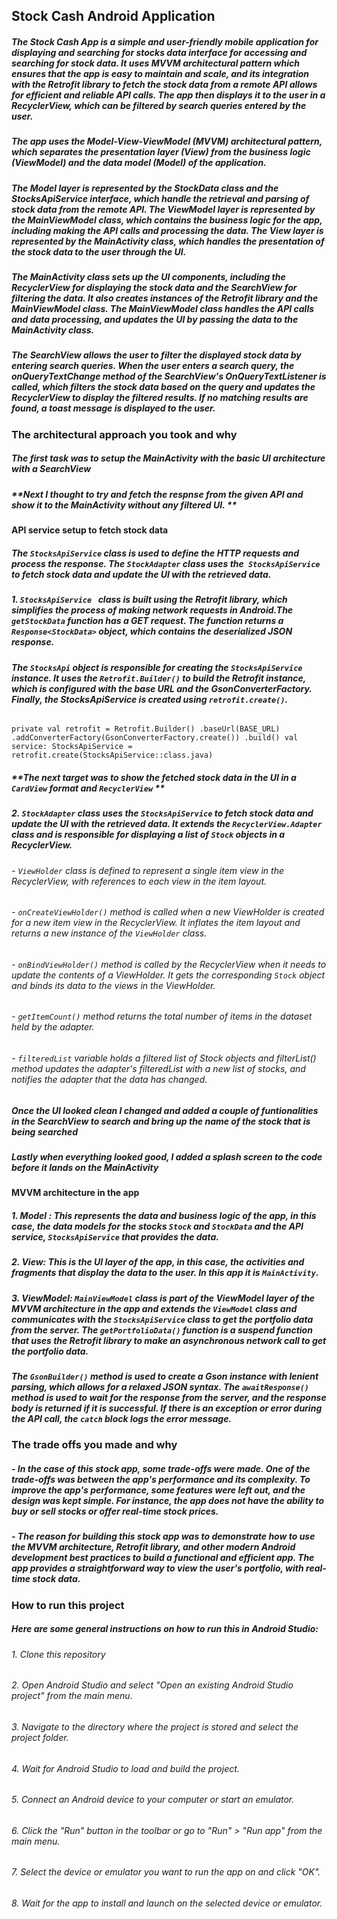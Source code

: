## Stock Cash Android Application
##### The Stock Cash App is a simple and user-friendly mobile application for displaying and searching for stocks data interface for accessing and searching for stock data. It uses MVVM architectural pattern which ensures that the app is easy to maintain and scale, and its integration with the Retrofit library to fetch the stock data from a remote API allows for efficient and reliable API calls. The app then displays it to the user in a RecyclerView, which can be filtered by search queries entered by the user.

##### The app uses the Model-View-ViewModel (MVVM) architectural pattern, which separates the presentation layer (View) from the business logic (ViewModel) and the data model (Model) of the application.

##### The Model layer is represented by the StockData class and the StocksApiService interface, which handle the retrieval and parsing of stock data from the remote API. The ViewModel layer is represented by the MainViewModel class, which contains the business logic for the app, including making the API calls and processing the data. The View layer is represented by the MainActivity class, which handles the presentation of the stock data to the user through the UI.

##### The MainActivity class sets up the UI components, including the RecyclerView for displaying the stock data and the SearchView for filtering the data. It also creates instances of the Retrofit library and the MainViewModel class. The MainViewModel class handles the API calls and data processing, and updates the UI by passing the data to the MainActivity class.

##### The SearchView allows the user to filter the displayed stock data by entering search queries. When the user enters a search query, the onQueryTextChange method of the SearchView's OnQueryTextListener is called, which filters the stock data based on the query and updates the RecyclerView to display the filtered results. If no matching results are found, a toast message is displayed to the user.
### The architectural approach you took and why
##### **The first task was to setup the MainActivity with the basic UI architecture with a SearchView**
##### **Next I thought to try and fetch the respnse from the given API and show it to the MainActivity without any filtered UI. **

#### API service setup to fetch stock data
#####  The `StocksApiService` class is used to define the HTTP requests and process the response. The `StockAdapter` class uses the` StocksApiService` to fetch stock data and update the UI with the retrieved data.
##### 1. `StocksApiService `  class is built using the Retrofit library, which simplifies the process of making network requests in Android.The `getStockData` function has a GET request. The function returns a `Response<StockData>` object, which contains the deserialized JSON response.
##### The `StocksApi` object is responsible for creating the `StocksApiService` instance. It uses the `Retrofit.Builder()` to build the Retrofit instance, which is configured with the base URL and the GsonConverterFactory. Finally, the StocksApiService is created using `retrofit.create()`.
###### 
`private val retrofit = Retrofit.Builder()
.baseUrl(BASE_URL)
.addConverterFactory(GsonConverterFactory.create())
.build()
val service: StocksApiService = retrofit.create(StocksApiService::class.java)`

##### **The next target was to show the fetched stock data in the UI in a `CardView` format and `RecyclerView` **
##### 2. `StockAdapter` class uses the `StocksApiService` to fetch stock data and update the UI with the retrieved data. It extends the `RecyclerView.Adapter` class and is responsible for displaying a list of `Stock` objects in a RecyclerView.
###### - `ViewHolder` class is defined to represent a single item view in the RecyclerView, with references to each view in the item layout.
###### - `onCreateViewHolder()` method is called when a new ViewHolder is created for a new item view in the RecyclerView. It inflates the item layout and returns a new instance of the `ViewHolder` class.
###### - `onBindViewHolder()` method is called by the RecyclerView when it needs to update the contents of a ViewHolder. It gets the corresponding `Stock` object and binds its data to the views in the ViewHolder.

###### - `getItemCount()` method returns the total number of items in the dataset held by the adapter.

###### - `filteredList` variable holds a filtered list of Stock objects and filterList() method updates the adapter's filteredList with a new list of stocks, and notifies the adapter that the data has changed.

##### **Once the UI looked clean I changed and added a couple of funtionalities in the SearchView to search and bring up the name of the stock that is being searched**

##### **Lastly when everything looked good, I added a splash screen to the code before it lands on the MainActivity**

#### MVVM architecture in the app
##### 1. Model : This represents the data and business logic of the app, in this case, the data models for the stocks `Stock` and `StockData` and the API service, `StocksApiService` that provides the data.
##### 2. View: This is the UI layer of the app, in this case, the activities and fragments that display the data to the user. In this app it is `MainActivity`.
##### 3. ViewModel: `MainViewModel` class is part of the ViewModel layer of the MVVM architecture in the app and extends the `ViewModel` class and communicates with the `StocksApiService` class to get the portfolio data from the server. The `getPortfolioData()` function is a suspend function that uses the Retrofit library to make an asynchronous network call to get the portfolio data.

##### The `GsonBuilder()` method is used to create a Gson instance with lenient parsing, which allows for a relaxed JSON syntax. The `awaitResponse()` method is used to wait for the response from the server, and the response body is returned if it is successful. If there is an exception or error during the API call, the `catch` block logs the error message.

### The trade offs you made and why
##### - In the case of this stock app, some trade-offs were made. One of the trade-offs was between the app's performance and its complexity. To improve the app's performance, some features were left out, and the design was kept simple. For instance, the app does not have the ability to buy or sell stocks or offer real-time stock prices.

##### - The reason for building this stock app was to demonstrate how to use the MVVM architecture, Retrofit library, and other modern Android development best practices to build a functional and efficient app. The app provides a straightforward way to view the user's portfolio, with real-time stock data.

### How to run this project
#####  Here are some general instructions on how to run this in Android Studio:

###### 1. Clone this repository
###### 2. Open Android Studio and select "Open an existing Android Studio project" from the main menu.
###### 3. Navigate to the directory where the project is stored and select the project folder.
###### 4. Wait for Android Studio to load and build the project.
###### 5. Connect an Android device to your computer or start an emulator.
###### 6. Click the "Run" button in the toolbar or go to "Run" > "Run app" from the main menu.
###### 7. Select the device or emulator you want to run the app on and click "OK".
###### 8. Wait for the app to install and launch on the selected device or emulator.